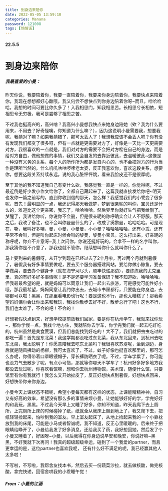```yaml
---
title: 到身边来陪你
date: 2022-05-05 13:59:10
categories: Manana
password: 121008 
tags: [悄悄话]
---
```


#### 22.5.5

# 到身边来陪你

##### 我最喜爱的小曼：

昨天你说，我要陪着你，我要一直陪着你，我要来你身边陪着你，我要快点来陪着你，我现在想想都好心酸哦，我又何尝不想快点到你身边陪着你呀~而且，哈哈哈哈，我想的时间可要比你久多了！入我相思门，知我相思苦。长相思兮长相依，短相思兮无穷极，我可是尝够了相思之苦。

不过我也挺高兴的，高兴啥？我高兴小曼想我快点来她身边陪她（欸？我为什么要用来，不用去？好奇怪噢，你知道为什么嘛？），因为这说明小曼需要我，想要我呢，我猜对了嘛？如果我猜错了，那可太丢人了！我想我应该不会丢人吧？你有没有发现我们都变了很多呀，但有一点就是更需要对方了，好像是一天比一天更需要对方，我很喜欢的一点就是，我们对对方的需要不会把对方栓在自己的身边，而是给对方自由，做他想做的事情，我们又会自发的去靠近彼此，去温暖彼此~这像是一种没有义务的关系，每个人的所作所为都是发自内心的，也不会把对方的行为当作是理所当然的。什么叽叽咕咕啰嗦老太婆，反正我喜欢你，喜欢这段关系，想要你，想要这段关系持续永远。说的我心脏怦怦跳，看来我脸皮还不是很厚呢。

至于其他的我不知道我自己有变什么欸，我感觉我一直是一样的，你觉得呢，不过最近倒是好少发小作文给你了，全都自己藏起来了，这篇我就直接发给你吧~明天也发你一篇之前写的，直到你收到信的那天，怎么样？我感觉我们的小乖变了很多呢，首先！最明显的一点，我还记得那天我做梦，梦到很亲昵的叫你，宝贝还是什么的，难道比这个更亲密，我忘了，哈哈哈哈。然后梦里你就好生气把我给删了。梦醒了，我讲给你听，你说你不会删，但是很亲昵的称呼确实会让人不舒服。那天之后，我改了备注，也不会叫你曼曼什么的了，改成了奚黎曼，哈哈哈哈。可是现在，嘶，我叫好多噢，曼，小曼，小曼曼，小小曼？哈哈哈哈哈，还有小乖，还有平常不会叫，但是叫你起床时候会叫的黎曼，黎曼小宝贝。这么打出来，好亲昵的称呼呢，你介不介意呀~我上次问你，你说还挺好玩的，会拿不一样的名字叫你，那我猜你是不介意了，那我也就不管你，继续想叫你什么就叫你什么了。

马上要到来的暑假呀，从开学到现在已经过去了2个月啦，再过两个月就到暑假了，暑假我有好多事情要做呢，要去买个服务器搭建网站，要给你做小鲸鱼，要去学做菜，要去办个健身卡（就在海宁河尽头，顺丰快递那边），要练练我的尤克里里，真的有好多好多事情呢！是不是还要学习准备保研？我不知道欸，哈哈哈哈。但我最最希望的是，就是妈妈可以同意让我们一起出去旅游，可是感觉可能性好小哦，那我最希望，妈妈同意让我约你出去，去城市书房都行，只要能在你身边，去哪都可以啦！黑黑，在那里看电影也行呢！要是这也不行，那也太糟糕了！那我希望妈妈偶尔会让你出来和我玩，我找你散步去好不好，散步总行了吧！这也不行， 我们也太难了，不会的吧！不会的！

好想暑假快点到来，好想学校提前放我们回家，要是你在杭州学车，我就来找你玩~，那你学慢一点，我找个地方住，我就陪你去学车，你学完我们就一起去吃好吃的，杭州虽然是美食荒漠，但我们总能找到好吃的！大不了，我们就把虫虫吃过的都吃一遍！首先是东北菜！我这学期都没吃过东北菜，我从东北回来，到杭州去吃东北菜，我太聪明了！你愿意陪我去吃东北菜吗？我很喜欢苏堤呢，坐到湖边，身后就是随风拂动的杨柳，我可太喜欢了，不过，蚊子好像也挺喜欢那里的，那可怎么办呢，你得带着口罩眼镜帽子，穿长裤防晒衣了呢。不过，学车学累了，你可能也没力气去散步了呢，有点小可惜，那就等你哪天不学车了！杭州好多好多地方我都没去玩过呢，你喜欢看馆嘛，想和你去杭州博物馆，美术馆，随便什么馆，只要馆里有你有我就行！我怎么又开始扯皮了，反正好想快点到暑假，好想快点回来，好想快带你来你身边。

小曼今天上课状态不错呢，希望小曼每天都有这样的状态，上课能精精神神，自习又有好高的效率，希望没有那么多的事情来烦小曼，让她能够好好的学，学完好好的和我玩，黑黑。不过我今天早上又睡了好多，你知不知道，昨天我爬下去上厕所，上完厕所上床的时候碰掉了纸，纸就全从我床上飘到地上了，我又爬下去，把纸轻轻捡起来，怕吵到我的室友。早上室友起床了，从地上捡起来我的一个小靠枕放到我的床尾，可能是小马或者智诚呢，我不知道，反正心里暖暖的。后来终于把眼睛给睁开了，小曼给我发了好多消息，还给我买了药，我好想回她，然后发了个小曼又睡着了，好困呀~小曼，以后我得在你身边说早安和晚安，你说好嘛~黑黑，不好我就下次再问！我真的超级超级幸运，碰到了一个我爱的partner，而且更幸运的是，这位partner也喜欢我呢， 还有什么好不满足的呢，我已经赢其他人太多啦！

不写啦，不写啦，我帮舍友找本书，然后去买一份蔬菜沙拉，就去做核酸，做完核酸，拿完快递，回宿舍哄我的小乖睡午觉！

##### From：小曼的江涵

